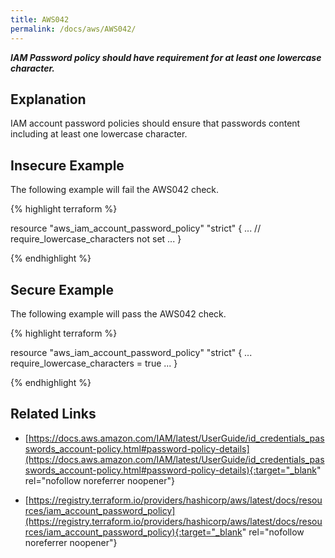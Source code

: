 ```yaml
---
title: AWS042
permalink: /docs/aws/AWS042/
---
```


***IAM Password policy should have requirement for at least one lowercase character.***

## Explanation


IAM account password policies should ensure that passwords content including at least one lowercase character.


## Insecure Example

The following example will fail the AWS042 check.

{% highlight terraform %}

resource "aws_iam_account_password_policy" "strict" {
	...
	// require_lowercase_characters not set
	...
}

{% endhighlight %}

## Secure Example

The following example will pass the AWS042 check.

{% highlight terraform %}

resource "aws_iam_account_password_policy" "strict" {
	...
	require_lowercase_characters = true
	...
}

{% endhighlight %}

## Related Links


- [https://docs.aws.amazon.com/IAM/latest/UserGuide/id_credentials_passwords_account-policy.html#password-policy-details](https://docs.aws.amazon.com/IAM/latest/UserGuide/id_credentials_passwords_account-policy.html#password-policy-details){:target="_blank" rel="nofollow noreferrer noopener"}

- [https://registry.terraform.io/providers/hashicorp/aws/latest/docs/resources/iam_account_password_policy](https://registry.terraform.io/providers/hashicorp/aws/latest/docs/resources/iam_account_password_policy){:target="_blank" rel="nofollow noreferrer noopener"}

